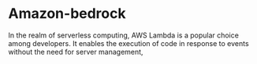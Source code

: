 # Amazon-bedrock
In the realm of serverless computing, AWS Lambda is a popular choice among developers. It enables the execution of code in response to events without the need for server management, 
